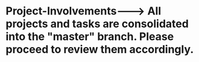 # Project-Involvements---> **All projects and tasks are consolidated into the "master" branch. Please proceed to review them accordingly.**
